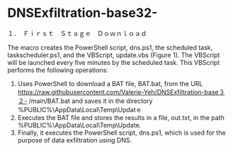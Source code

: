 # DNSExfiltration-base32-
１．　Ｆｉｒｓｔ　Ｓｔａｇｅ　Ｄｏｗｎｌｏａｄ

The macro creates the PowerShell script, dns.ps1, the scheduled task, 
taskscheduler.ps1, and the VBScript, update.vbs (Figure 1). The VBScript will be 
launched every five minutes by the scheduled task. This VBScript performs the 
following operations:
1. Uses PowerShell to download a BAT file, BAT.bat, from the 
URL https://raw.githubusercontent.com/Valerie-Yeh/DNSExfiltration-base３２-
/main/BAT.bat and saves it in the directory
%PUBLIC%\AppData\Local\Temp\Updatｅ
2. Executes the BAT file and stores the results in a file, out.txt, in the 
path %PUBLIC%\AppData\Local\Temp\Update.
3. Finally, it executes the PowerShell script, dns.ps1, which is used for the purpose of 
data exfiltration using DNS.
